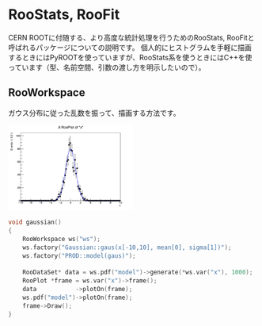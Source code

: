 # RooStats, RooFit
CERN ROOTに付随する、より高度な統計処理を行うためのRooStats, RooFitと呼ばれるパッケージについての説明です。
個人的にヒストグラムを手軽に描画するときにはPyROOTを使っていますが、RooStats系を使うときにはC++を使っています（型、名前空間、引数の渡し方を明示したいので）。

## RooWorkspace
ガウス分布に従った乱数を振って、描画する方法です。

<img width="50%" src="fig/roostats/gauss.png">

```cpp
void gaussian()
{
    RooWorkspace ws("ws");
    ws.factory("Gaussian::gaus(x[-10,10], mean[0], sigma[1])");
    ws.factory("PROD::model(gaus)");

    RooDataSet* data = ws.pdf("model")->generate(*ws.var("x"), 1000);
    RooPlot *frame = ws.var("x")->frame();
    data           ->plotOn(frame);
    ws.pdf("model")->plotOn(frame);
    frame->Draw();
}
```
